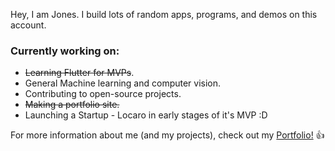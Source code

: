 Hey, I am Jones. I build lots of random apps, programs, and demos on this account.

### Currently working on:
- ~~Learning Flutter for MVPs~~.
- General Machine learning and computer vision. 
- Contributing to open-source projects.
- ~~Making a portfolio site.~~
- Launching a Startup - Locaro in early stages of it's MVP :D

For more information about me (and my projects), check out my [Portfolio!](https://redomic-portfolio.web.app/#/) :+1:
